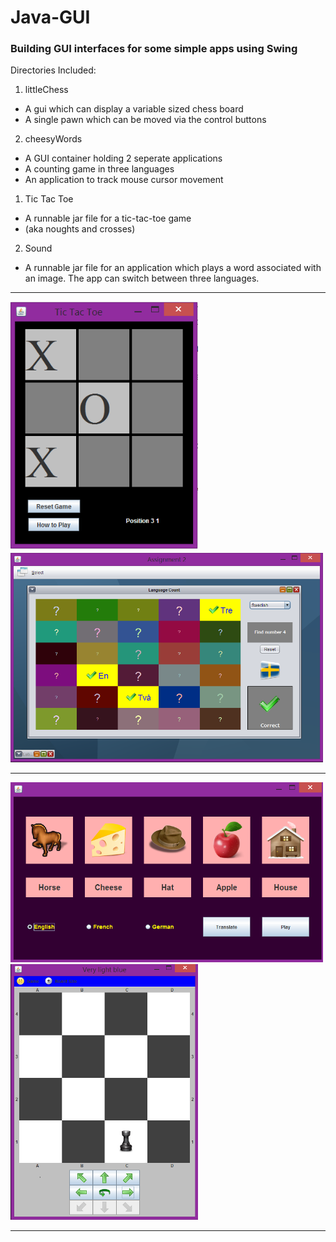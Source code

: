 # Java-GUI
### Building GUI interfaces for some simple apps using Swing


Directories Included:  
 1. littleChess  
  * A gui which can display a variable sized chess board  
  * A single pawn which can be moved via the control buttons  
 2. cheesyWords  
  * A GUI container holding 2 seperate applications  
  * A counting game in three languages  
  * An application to track mouse cursor movement  
 1. Tic Tac Toe 
  * A runnable jar file for a tic-tac-toe game  
  * (aka noughts and crosses)  
 2. Sound  
  * A runnable jar file for an application which plays a word associated with an image. The app can switch between three languages.  

<hr />
<img src="https://github.com/daraghwalshe/Java-GUI/blob/master/images/ttt.PNG" width="300">
<img src="https://github.com/daraghwalshe/Java-GUI/blob/master/images/words.PNG" width="500">
<hr />
<img src="https://github.com/daraghwalshe/Java-GUI/blob/master/images/cheese.PNG" width="500">
<img src="https://github.com/daraghwalshe/Java-GUI/blob/master/images/chess.PNG" width="300">
<hr />
